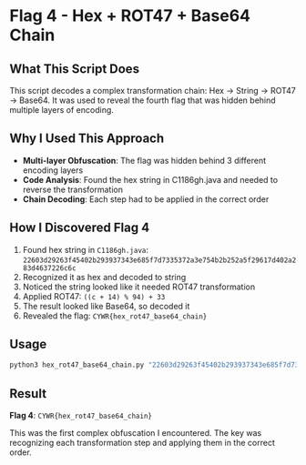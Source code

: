 # Flag 4 - Hex + ROT47 + Base64 Chain

## What This Script Does
This script decodes a complex transformation chain: Hex -> String -> ROT47 -> Base64. It was used to reveal the fourth flag that was hidden behind multiple layers of encoding.

## Why I Used This Approach
- **Multi-layer Obfuscation**: The flag was hidden behind 3 different encoding layers
- **Code Analysis**: Found the hex string in C1186gh.java and needed to reverse the transformation
- **Chain Decoding**: Each step had to be applied in the correct order

## How I Discovered Flag 4
1. Found hex string in `C1186gh.java`: `22603d29263f45402b293937343e685f7d7335372a3e754b2b252a5f29617d402a283d4637226c6c`
2. Recognized it as hex and decoded to string
3. Noticed the string looked like it needed ROT47 transformation
4. Applied ROT47: `((c + 14) % 94) + 33`
5. The result looked like Base64, so decoded it
6. Revealed the flag: `CYWR{hex_rot47_base64_chain}`

## Usage
```bash
python3 hex_rot47_base64_chain.py "22603d29263f45402b293937343e685f7d7335372a3e754b2b252a5f29617d402a283d4637226c6c"
```

## Result
**Flag 4**: `CYWR{hex_rot47_base64_chain}`

This was the first complex obfuscation I encountered. The key was recognizing each transformation step and applying them in the correct order.